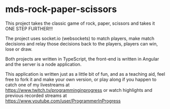 # mds-rock-paper-scissors

This project takes the classic game of rock, paper, scissors and takes it ONE STEP FURTHER!!!

The project uses socket.io (websockets) to match players, make match decisions and relay those decisions back to the players, players can win, lose or draw.

Both projects are written in TypeScript, the front-end is written in Angular and the server is a node application.

This application is written just as a little bit of fun, and as a teaching aid, feel free to fork it and make your own version, or play along if you happen to catch one of my livestreams at https://www.twitch.tv/programminginprogress or watch highlights and previous recorded streams at https://www.youtube.com/user/ProgrammerInProgress
